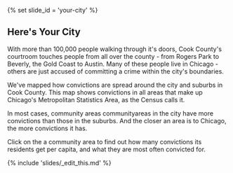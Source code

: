 {% set slide_id = 'your-city' %}

## Here's Your City	

With more than 100,000 people walking through it's doors, Cook County's courtroom touches people from all over the county - from Rogers Park to Beverly, the Gold Coast to Austin. Many of these people live in Chicago - others are just accused of committing a crime within the city's boundaries.

We've mapped how convictions are spread around the city and suburbs in Cook County. This map shows convictions in all areas that make up Chicago's Metropolitan Statistics Area, as the Census calls it. 

<p class="lead"> In most cases, community areas <span data-term=”community”>communityareas</span> in the city have more convictions than those in the suburbs. And the closer an area is to Chicago, the more convictions it has.  </p>

Click on the a community area to find out how many convictions its residents get per capita, and what they are most often convicted for. 

{% include 'slides/_edit_this.md' %}
